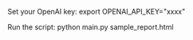 Set your OpenAI key:
export OPENAI_API_KEY="xxxx"

Run the script:
python main.py sample_report.html
